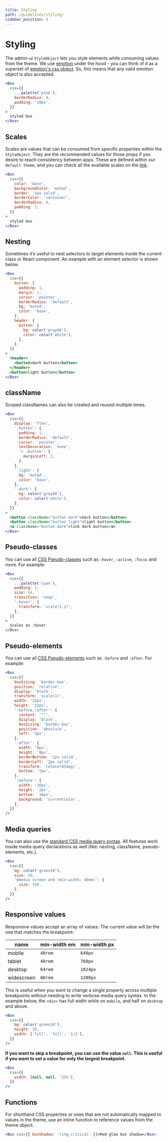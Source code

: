 ```yaml
---
title: Styling
path: /guidelines/styling/
sidebar_position: 4
---
```


# Styling

The admin-ui `StyleObject` lets you style elements while consuming values from the theme. We use [emotion](https://emotion.sh/docs/introduction) under the hood - you can think of it as a superset of [emotion's css object](https://emotion.sh/docs/object-styles). So, this means that any valid emotion object is also accepted.

```jsx live
<Box
  csx={{
    ...palette('pink'),
    borderRadius: 4,
    padding: '10px',
  }}
>
  styled box
</Box>
```

## Scales

Scales are values that can be consumed from specific properties within the `StyleObject`. They are the recommended values for those props if you desire to reach consistency between apps. These are defined within our `default theme`, and you can check all the available scales on the [link](theming/).

```jsx live
<Box
  csx={{
    color: 'base',
    backgroundColor: 'muted',
    border: '1px solid',
    borderColor: 'container',
    borderRadius: 4,
    padding: 3,
  }}
>
  styled box
</Box>
```

## Nesting

Sometimes it’s useful to nest selectors to target elements inside the current class or React component. An example with an element selector is shown below.

```jsx live
<Box
  csx={{
    button: {
      padding: 1,
      margin: 1,
      cursor: 'pointer',
      borderRadius: 'default',
      bg: 'muted',
      color: 'base',
    },
    header: {
      button: {
        bg: color('gray60'),
        color: color('white'),
      },
    },
  }}
>
  <header>
    <button>dark button</button>
  </header>
  <button>light button</button>
</Box>
```

## className

Scoped classNames can also be created and reused multiple times.

```jsx live
<Box
  csx={{
    display: 'flex',
    '.button': {
      padding: 1,
      borderRadius: 'default',
      cursor: 'pointer',
      textDecoration: 'none',
      '+ .button': {
        marginLeft: 2,
      },
    },
    '.light': {
      bg: 'muted',
      color: 'base',
    },
    '.dark': {
      bg: color('gray60'),
      color: color('white'),
    },
  }}
>
  <button className="button dark">dark button</button>
  <button className="button light">light button</button>
  <a className="button dark">link dark button</a>
</Box>
```

## Pseudo-classes

You can use all [CSS Pseudo-classes](https://developer.mozilla.org/en-US/docs/Web/CSS/Pseudo-classes) such as `:hover`, `:active`, `:focus` and more. For example:

```jsx live
<Box
  csx={{
    ...palette('cyan'),
    padding: 1,
    size: 64,
    transition: 'snap',
    ':hover': {
      transform: 'scale(1.2)',
    },
  }}
>
  Scales on :hover
</Box>
```

## Pseudo-elements

You can use all [CSS Pseudo-elements](https://developer.mozilla.org/en-US/docs/Web/CSS/Pseudo-elements) such as `:before` and `:after`. For example:

```jsx live
<Box
  csx={{
    boxSizing: 'border-box',
    position: 'relative',
    display: 'block',
    transform: 'scale(1)',
    width: '22px',
    height: '22px',
    ':before,:after': {
      content: '""',
      display: 'block',
      boxSizing: 'border-box',
      position: 'absolute',
      left: '3px',
    },
    ':after': {
      width: '8px',
      height: '8px',
      borderBottom: '2px solid',
      borderLeft: '2px solid',
      transform: 'rotate(45deg)',
      bottom: '7px',
    },
    ':before': {
      width: '16px',
      height: '2px',
      bottom: '10px',
      background: 'currentColor',
    },
  }}
/>
```

## Media queries

You can also use the [standard CSS media query syntax](https://developer.mozilla.org/en-US/docs/Web/CSS/Media_Queries/Using_media_queries). All features work inside media query declarations as well (like: nesting, className, pseudo-elements, etc.).

```jsx live
<Box
  csx={{
    bg: color('green10'),
    size: 50,
    '@media screen and (min-width: 40em)': {
      size: 100,
    },
  }}
/>
```

## Responsive values

Responsive values accept an array of values. The current value will be the one that matches the breakpoint:

| name       | min-width em | min-width px |
| ---------- | ------------ | ------------ |
| mobile     | `40rem`      | `640px`      |
| tablet     | `48rem`      | `768px`      |
| desktop    | `64rem`      | `1024px`     |
| widescreen | `80rem`      | `1280px`     |

This is useful when you want to change a single property across multiple breakpoints without needing to write verbose media query syntax. In the example below, the `<div>` has full width while on `mobile`, and half on `desktop` and above.

```jsx live
<Box
  csx={{
    bg: color('green10'),
    height: 30,
    width: ['full', 'full', '1/2'],
  }}
/>
```

**If you want to skip a breakpoint, you can use the value `null`. This is useful if you want to set a value for only the largest breakpoint.**

```jsx isStatic
<Box
  csx={{
    width: [null, null, '25%'],
  }}
/>
```

## Functions

For shorthand CSS properties or ones that are not automatically mapped to values in the theme, use an inline function to reference values from the theme object.

```jsx live
<Box csx={{ boxShadow: 'ring.critical' }}>Red glow box shadow</Box>
```
